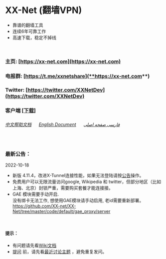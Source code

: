 # XX-Net (翻墙VPN)
* 靠谱的翻墙工具  
* 连续6年可靠工作
* 高速下载，稳定不掉线
<br>

### 主页: [https://xx-net.com](https://xx-net.com)
### 电报群: [https://t.me/xxnetshare](**https://xx-net.com**)
### Twitter: [https://twitter.com/XXNetDev](https://twitter.com/XXNetDev)
### 客户端 [__\[下载\]__](https://github.com/XX-net/XX-Net/blob/master/code/default/download.md)
###
###### [中文帮助文档](https://github.com/XX-net/XX-Net/wiki/%E4%B8%AD%E6%96%87%E6%96%87%E6%A1%A3) &nbsp; &nbsp; &nbsp;[English Document](https://github.com/XX-net/XX-Net/wiki/English-Home-Page) &nbsp; &nbsp; &nbsp;[فارسی صفحه اصلی](https://github.com/XX-net/XX-Net/wiki/Persian-home-page) 

<br>


### 最新公告：
 2022-10-18
* 新版 4.11.4，改进X-Tunnel连接性能，如果无法登陆请按[公告](https://github.com/XX-net/XX-Net/issues/13702)操作。
* 免费用户可以无限流量访问google, Wikipedia 和 twitter，但部分地区（比如上海、北京）封锁严重，需要购买套餐才能连接接。
* GAE 模块需要手动开启.   
  没有绑卡无法工作, 想使用GAE模块请手动启用, 老id需要重新部署。  
  https://github.com/XX-net/XX-Net/tree/master/code/default/gae_proxy/server

  
<br>

#### 提示：  
* 有问题请先看[Wiki文档](https://github.com/XX-net/XX-Net/wiki/%E4%B8%AD%E6%96%87%E6%96%87%E6%A1%A3)
* [提问](https://github.com/XX-net/XX-Net/issues) 前，请先看[最近讨论主题](https://github.com/XX-net/XX-Net/issues?q=is%3Aissue+is%3Aopen+sort%3Aupdated-desc) ，避免重复发问。  
